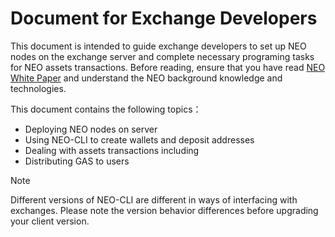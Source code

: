 # Document for Exchange Developers

This document is intended to guide exchange developers to set up NEO nodes on the exchange server and complete necessary programing tasks for NEO assets transactions. Before reading, ensure that you have read [NEO White Paper](../whitepaper.md) and understand the NEO background knowledge and technologies. 

This document contains the following topics：

- Deploying NEO nodes on server
- Using NEO-CLI to create wallets and deposit addresses
- Dealing with assets transactions including 
- Distributing GAS to users

> [!Note]
>
> Different versions of NEO-CLI are different in ways of interfacing with exchanges. Please note the version behavior differences before upgrading your client version.

